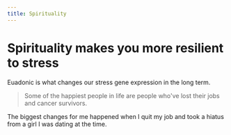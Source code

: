 ```yaml
---
title: Spirituality
---
```


# Spirituality makes you more resilient to stress

Euadonic is what changes our stress gene expression in the long term.

> Some of the happiest people in life are people who've lost their jobs and cancer survivors.

The biggest changes for me happened when I quit my job and took a hiatus from a girl I was dating at the time.